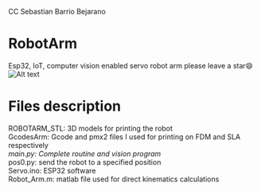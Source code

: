 CC Sebastian Barrio Bejarano
# RobotArm
Esp32, IoT, computer vision enabled servo robot arm  please leave a star😄
![Alt text](https://github.com/papalino456/RobotArm/blob/main/Photo1.jpg?raw=true)

# Files description
ROBOTARM_STL: 3D models for printing the robot  
GcodesArm: Gcode and pmx2 files I used for printing on FDM and SLA respectively  
*main.py: Complete routine and vision program*  
pos0.py: send the robot to a specified position  
Servo.ino: ESP32 software  
Robot_Arm.m: matlab file used for direct kinematics calculations  
